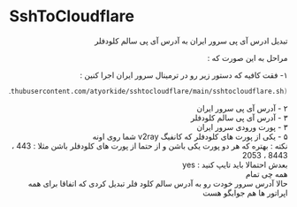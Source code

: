 
# SshToCloudflare
<div dir=auto>

تبدیل ادرس آی پی سرور ایران به آدرس آی پی سالم کلودفلر        
        
مراحل به این صورت که :                    
              

۱-  فقت کافیه که دستور زیر رو در ترمینال سرور ایران اجرا کنین :                        

```bash
bash <(curl -Ls https://raw.githubusercontent.com/atyorkide/sshtocloudflare/main/sshtocloudflare.sh)
```	

۲ -  آدرس آی پی سرور ایران        
۳ -  آدرس آی پی سالم کلودفلر        
۳ -  پورت ورودی سرور ایران         
۵ -  یکی از پورت های کلودفلر که کانفیگ v2ray شما روی اونه        
نکته : بهتره که هر دو پورت یکی باشن و از حتما از پورت های کلودفلر باشن مثلا : 443 ، 8443 ، 2053        
بعدش احتمالا باید تایپ کنید : yes        
همه چی تمام                 
حالا آدرس سرور خودت رو به آدرس سالم کلود فلر تبدیل کردی که اتفاقا برای همه اپراتور ها هم جوابگو هست  

</div>
